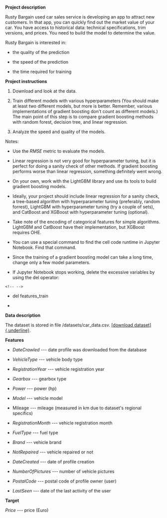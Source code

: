 **Project description**

Rusty Bargain used car sales service is developing an app to attract new
customers. In that app, you can quickly find out the market value of
your car. You have access to historical data: technical specifications,
trim versions, and prices. You need to build the model to determine the
value.

Rusty Bargain is interested in:

-   the quality of the prediction

-   the speed of the prediction

-   the time required for training

**Project instructions**

1.  Download and look at the data.

2.  Train different models with various hyperparameters (You should make
    at least two different models, but more is better. Remember, various
    implementations of gradient boosting don\'t count as different
    models.) The main point of this step is to compare gradient boosting
    methods with random forest, decision tree, and linear regression.

3.  Analyze the speed and quality of the models.

Notes:

-   Use the *RMSE* metric to evaluate the models.

-   Linear regression is not very good for hyperparameter tuning, but it
    is perfect for doing a sanity check of other methods. If gradient
    boosting performs worse than linear regression, something definitely
    went wrong.

-   On your own, work with the LightGBM library and use its tools to
    build gradient boosting models.

-   Ideally, your project should include linear regression for a sanity
    check, a tree-based algorithm with hyperparameter tuning
    (preferably, random forrest), LightGBM with hyperparameter tuning
    (try a couple of sets), and CatBoost and XGBoost with hyperparameter
    tuning (optional).

-   Take note of the encoding of categorical features for simple
    algorithms. LightGBM and CatBoost have their implementation, but
    XGBoost requires OHE.

-   You can use a special command to find the cell code runtime in
    Jupyter Notebook. Find that command.

-   Since the training of a gradient boosting model can take a long
    time, change only a few model parameters.

-   If Jupyter Notebook stops working, delete the excessive variables by
    using the del operator:

```{=html}
<!-- -->
```
-   del features_train

-   

**Data description**

The dataset is stored in file /datasets/car_data.csv. [[download
dataset]{.underline}](https://code.s3.yandex.net/datasets/car_data.csv).

**Features**

-   *DateCrawled* --- date profile was downloaded from the database

-   *VehicleType* --- vehicle body type

-   *RegistrationYear* --- vehicle registration year

-   *Gearbox* --- gearbox type

-   *Power* --- power (hp)

-   *Model* --- vehicle model

-   Mileage --- mileage (measured in km due to dataset\'s regional
    specifics)

-   *RegistrationMonth* --- vehicle registration month

-   *FuelType* --- fuel type

-   *Brand* --- vehicle brand

-   *NotRepaired* --- vehicle repaired or not

-   *DateCreated* --- date of profile creation

-   *NumberOfPictures* --- number of vehicle pictures

-   *PostalCode* --- postal code of profile owner (user)

-   *LastSeen* --- date of the last activity of the user

**Target**

*Price* --- price (Euro)

